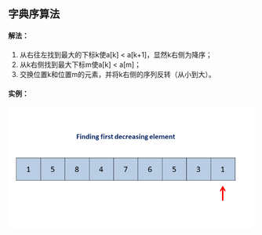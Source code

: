 ## 字典序算法
#### 解法：
1. 从右往左找到最大的下标k使a[k] < a[k+1]，显然k右侧为降序；
2. 从k右侧找到最大下标m使a[k] < a[m]；
3. 交换位置k和位置m的元素，并将k右侧的序列反转（从小到大）。

#### 实例：  
![demo](https://github.com/chentianba/Leetcode/blob/master/problems/resource/%E5%AD%97%E5%85%B8%E5%BA%8F%E7%AE%97%E6%B3%95.gif)
